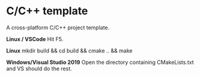 # C/C++ template #

A cross-platform C/C++ project template.

**Linux / VSCode**
Hit F5. 

**Linux**
mkdir build && cd build && cmake .. && make

**Windows/Visual Studio 2019**
Open the directory containing CMakeLists.txt and VS should do the rest.